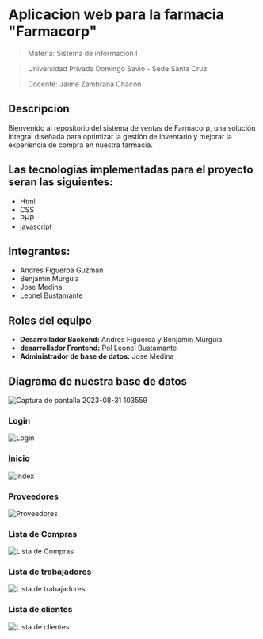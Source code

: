 # Aplicacion web para la farmacia "Farmacorp"

>Materia: Sistema de informacion I

>Universidad Privada Domingo Savio - Sede Santa Cruz

>Docente: Jaime Zambrana Chacon

## Descripcion
Bienvenido al repositorio del sistema de ventas de Farmacorp, una solución integral diseñada para optimizar la gestión de inventario y mejorar la experiencia de compra en nuestra farmacia. 

## Las tecnologias implementadas para el proyecto seran las siguientes:
 - Html
 - CSS
 - PHP
 - javascript

## Integrantes:
 - Andres Figueroa Guzman
 - Benjamin Murguia
 - Jose Medina
 - Leonel Bustamante

## Roles del equipo
 - **Desarrollador Backend:** Andres Figueroa y Benjamin Murguia
 - **desarrollador Frontend:** Pol Leonel Bustamante
 - **Administrador de base de datos:** Jose Medina

## Diagrama de nuestra base de datos
![Captura de pantalla 2023-08-31 103559](https://github.com/Andres-FigueroaG/ProyectoFarmacia/assets/134104347/d65387bd-e779-414f-91fd-c07803f7e162)


### Login
![Login](https://github.com/Andres-FigueroaG/ProyectoFarmacia/assets/134104347/f195e1a4-0856-4a7a-a5f8-83da0cbbd85e)

### Inicio
![Index](https://github.com/Andres-FigueroaG/ProyectoFarmacia/assets/134104347/09fde495-089a-45ca-8b77-7c47536413f9)

### Proveedores
![Proveedores](https://github.com/Andres-FigueroaG/ProyectoFarmacia/assets/134104347/dcaa989e-2f3e-456b-9952-1cda10d34031)

### Lista de Compras
![Lista de Compras](https://github.com/Andres-FigueroaG/ProyectoFarmacia/assets/134104347/81e0dc5d-8297-4004-857f-1ede1eca529d)

### Lista de trabajadores
![Lista de trabajadores](https://github.com/Andres-FigueroaG/ProyectoFarmacia/assets/134104347/1e1fa4c4-8765-4b2c-8f37-fc9740f7cff1)

### Lista de clientes
![Lista de clientes](https://github.com/Andres-FigueroaG/ProyectoFarmacia/assets/134104347/4769a27e-53a4-4f7e-8d50-fb08a307e1ef)




